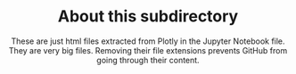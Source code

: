<div align=center>
  <h1>About this subdirectory</h1>
  <p>These are just html files extracted from Plotly in the Jupyter Notebook file. They are very big files. Removing their file extensions prevents GitHub from going through their content.</p>
</div>
